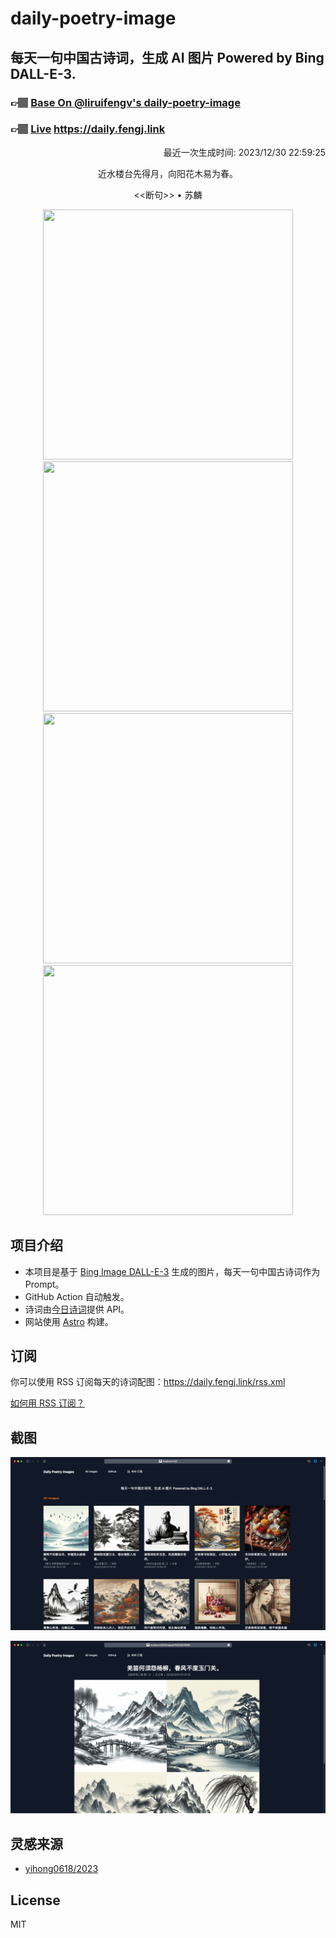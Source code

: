 
# daily-poetry-image

## 每天一句中国古诗词，生成 AI 图片 Powered by Bing DALL-E-3.

### 👉🏽 [Base On @liruifengv's daily-poetry-image](https://github.com/liruifengv/daily-poetry-image)

### 👉🏽 [Live](https://daily.fengj.link) https://daily.fengj.link

<p align="right">
  最近一次生成时间: 2023/12/30 22:59:25
</p>
<p align="center">
近水楼台先得月，向阳花木易为春。
</p>
<p align="center">
<<断句>> • 苏麟
</p>
<p align="center">
<img src="https://tse2.mm.bing.net/th/id/OIG.LrM.zmoyx3_fpazxM_A6" height="400" width="400" />
<img src="https://tse4.mm.bing.net/th/id/OIG.As32G71TM1bCxV_UDAow" height="400" width="400" />
<img src="https://tse4.mm.bing.net/th/id/OIG.zdMN7oaaM8iXplOOptS6" height="400" width="400" />
<img src="https://tse1.mm.bing.net/th/id/OIG.nMlhj1HVMeiR8pkM5vXe" height="400" width="400" />
</p>

## 项目介绍

-   本项目是基于 [Bing Image DALL-E-3](https://www.bing.com/images/create) 生成的图片，每天一句中国古诗词作为 Prompt。
-   GitHub Action 自动触发。
-   诗词由[今日诗词](https://www.jinrishici.com/)提供 API。
-   网站使用 [Astro](https://astro.build) 构建。

## 订阅

你可以使用 RSS 订阅每天的诗词配图：https://daily.fengj.link/rss.xml

[如何用 RSS 订阅？](https://zhuanlan.zhihu.com/p/55026716)

## 截图

![图片列表](./screenshots/Snipaste_2023-12-28_21-00-26.png)

![图片详情](./screenshots/Snipaste_2023-12-28_21-00-53.png)

## 灵感来源

-   [yihong0618/2023](https://github.com/yihong0618/2023)

## License

MIT
